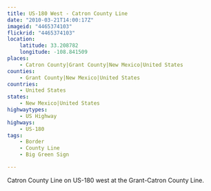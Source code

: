 ```yaml
---
title: US-180 West - Catron County Line
date: "2010-03-21T14:00:17Z"
imageid: "4465374103"
flickrid: "4465374103"
location:
    latitude: 33.208782
    longitude: -108.841509
places:
    - Catron County|Grant County|New Mexico|United States
counties:
    - Grant County|New Mexico|United States
countries:
    - United States
states:
    - New Mexico|United States
highwaytypes:
    - US Highway
highways:
    - US-180
tags:
    - Border
    - County Line
    - Big Green Sign

---
```

Catron County Line on US-180 west at the Grant-Catron County Line.
